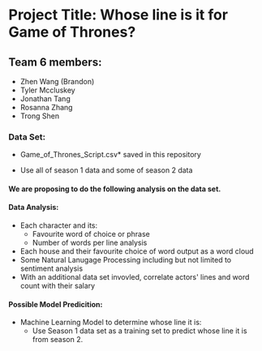 # Project Title: Whose line is it for Game of Thrones?
## Team 6 members:
* Zhen Wang (Brandon)
* Tyler Mccluskey
* Jonathan Tang
* Rosanna Zhang
* Trong Shen

### Data Set: 
* Game_of_Thrones_Script.csv* saved in this repository
- Use all of season 1 data and some of season 2 data

#### We are proposing to do the following analysis on the data set.

#### Data Analysis:
* Each character and its:
  - Favourite word of choice or phrase
  - Number of words per line analysis
* Each house and their favourite choice of word output as a word cloud
* Some Natural Lanugage Processing including but not limited to sentiment analysis
* With an additional data set invovled, correlate actors' lines and word count with their salary

#### Possible Model Predicition: 
* Machine Learning Model to determine whose line it is:
  - Use Season 1 data set as a training set to predict whose line it is from season 2.

